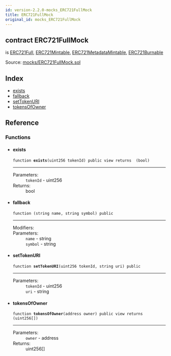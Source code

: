 ```yaml
---
id: version-2.2.0-mocks_ERC721FullMock
title: ERC721FullMock
original_id: mocks_ERC721FullMock
---
```


<div class="contract-doc"><div class="contract"><h2 class="contract-header"><span class="contract-kind">contract</span> ERC721FullMock</h2><p class="base-contracts"><span>is</span> <a href="token_ERC721_ERC721Full.html">ERC721Full</a><span>, </span><a href="token_ERC721_ERC721Mintable.html">ERC721Mintable</a><span>, </span><a href="token_ERC721_ERC721MetadataMintable.html">ERC721MetadataMintable</a><span>, </span><a href="token_ERC721_ERC721Burnable.html">ERC721Burnable</a></p><div class="source">Source: <a href="https://github.com/OpenZeppelin/zeppelin-solidity/blob/v2.2.0/contracts/mocks/ERC721FullMock.sol" target="_blank">mocks/ERC721FullMock.sol</a></div></div><div class="index"><h2>Index</h2><ul><li><a href="mocks_ERC721FullMock.html#exists">exists</a></li><li><a href="mocks_ERC721FullMock.html#">fallback</a></li><li><a href="mocks_ERC721FullMock.html#setTokenURI">setTokenURI</a></li><li><a href="mocks_ERC721FullMock.html#tokensOfOwner">tokensOfOwner</a></li></ul></div><div class="reference"><h2>Reference</h2><div class="functions"><h3>Functions</h3><ul><li><div class="item function"><span id="exists" class="anchor-marker"></span><h4 class="name">exists</h4><div class="body"><code class="signature">function <strong>exists</strong><span>(uint256 tokenId) </span><span>public </span><span>view </span><span>returns  (bool) </span></code><hr/><dl><dt><span class="label-parameters">Parameters:</span></dt><dd><div><code>tokenId</code> - uint256</div></dd><dt><span class="label-return">Returns:</span></dt><dd>bool</dd></dl></div></div></li><li><div class="item function"><span id="fallback" class="anchor-marker"></span><h4 class="name">fallback</h4><div class="body"><code class="signature">function <strong></strong><span>(string name, string symbol) </span><span>public </span></code><hr/><dl><dt><span class="label-modifiers">Modifiers:</span></dt><dd></dd><dt><span class="label-parameters">Parameters:</span></dt><dd><div><code>name</code> - string</div><div><code>symbol</code> - string</div></dd></dl></div></div></li><li><div class="item function"><span id="setTokenURI" class="anchor-marker"></span><h4 class="name">setTokenURI</h4><div class="body"><code class="signature">function <strong>setTokenURI</strong><span>(uint256 tokenId, string uri) </span><span>public </span></code><hr/><dl><dt><span class="label-parameters">Parameters:</span></dt><dd><div><code>tokenId</code> - uint256</div><div><code>uri</code> - string</div></dd></dl></div></div></li><li><div class="item function"><span id="tokensOfOwner" class="anchor-marker"></span><h4 class="name">tokensOfOwner</h4><div class="body"><code class="signature">function <strong>tokensOfOwner</strong><span>(address owner) </span><span>public </span><span>view </span><span>returns  (uint256[]) </span></code><hr/><dl><dt><span class="label-parameters">Parameters:</span></dt><dd><div><code>owner</code> - address</div></dd><dt><span class="label-return">Returns:</span></dt><dd>uint256[]</dd></dl></div></div></li></ul></div></div></div>
